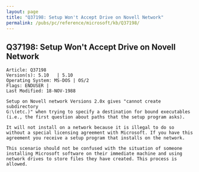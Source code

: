 ```yaml
---
layout: page
title: "Q37198: Setup Won't Accept Drive on Novell Network"
permalink: /pubs/pc/reference/microsoft/kb/Q37198/
---
```


## Q37198: Setup Won't Accept Drive on Novell Network

	Article: Q37198
	Version(s): 5.10   | 5.10
	Operating System: MS-DOS | OS/2
	Flags: ENDUSER |
	Last Modified: 18-NOV-1988
	
	Setup on Novell network Versions 2.0x gives "cannot create subdirectory
	G:\(etc.)" when trying to specify a destination for bound executables
	(i.e., the first question about paths that the setup program asks).
	
	It will not install on a network because it is illegal to do so
	without a special licensing agreement with Microsoft. If you have this
	agreement you receive a setup program that installs on the network.
	
	This scenario should not be confused with the situation of someone
	installing Microsoft software on their immediate machine and using
	network drives to store files they have created. This process is
	allowed.
